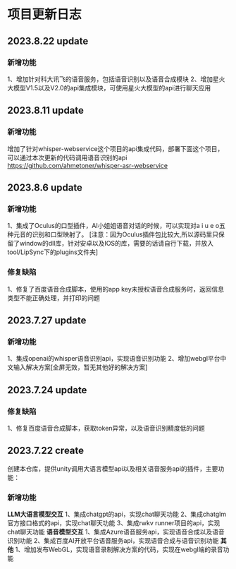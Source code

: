 # 项目更新日志

## 2023.8.22 update
### 新增功能
1、增加针对科大讯飞的语音服务，包括语音识别以及语音合成模块
2、增加星火大模型V1.5以及V2.0的api集成模块，可使用星火大模型的api进行聊天应用

## 2023.8.11 update
### 新增功能
增加了针对whisper-webservice这个项目的api集成代码，部署下面这个项目，可以通过本次更新的代码调用语音识别的api
https://github.com/ahmetoner/whisper-asr-webservice
## 2023.8.6 update
### 新增功能
1、集成了Oculus的口型插件，AI小姐姐语音对话的时候，可以实现对a i u e o五种元音的识别和口型映射了。
[注意：因为Oculus插件包比较大,所以源码里只保留了window的dll库，针对安卓以及IOS的库，需要的话请自行下载，并放入tool/LipSync下的plugins文件夹]
### 修复缺陷
1、修复了百度语音合成脚本，使用的app key未授权语音合成服务时，返回信息类型不能正确处理，并打印的问题

## 2023.7.27 update
### 新增功能
1、集成openai的whisper语音识别api，实现语音识别功能
2、增加webgl平台中文输入解决方案[全屏无效，暂无其他好的解决方案]

## 2023.7.24 update
### 修复缺陷
1、修复百度语音合成脚本，获取token异常，以及语音识别精度低的问题

## 2023.7.22 create
创建本仓库，提供unity调用大语言模型api以及相关语音服务api的插件，主要功能：
### 新增功能
**LLM大语言模型交互**
1、集成chatgpt的api，实现chat聊天功能
2、集成chatglm官方接口格式的api，实现chat聊天功能
3、集成rwkv runner项目的api，实现chat聊天功能
**语音模型交互**
1、集成Azure语音服务api，实现语音合成以及语音识别功能
2、集成百度AI开放平台语音服务api，实现语音合成与语音识别功能
**其他**
1、增加发布WebGL，实现语音录制解决方案的代码，实现在webgl端的录音功能



